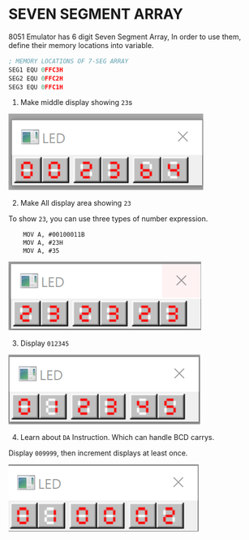 # SEVEN SEGMENT ARRAY

8051 Emulator has 6 digit Seven Segment Array, In order to use them, define their memory locations into variable.

```asm
; MEMORY LOCATIONS OF 7-SEG ARRAY
SEG1 EQU 0FFC3H
SEG2 EQU 0FFC2H
SEG3 EQU 0FFC1H
```

1. Make middle display showing `23`s

![23](./../IMAGES/PICTURES/DISPLAY_23.png)

2. Make All display area showing `23`

To show `23`, you can use three types of number expression.

```
	MOV A, #00100011B
	MOV A, #23H
	MOV A, #35
```
![232323](./../IMAGES/PICTURES/DISPLAY_232323.png)

3. Display `012345`

![012345](./../IMAGES/PICTURES/DISPLAY_012345.png)

4. Learn about `DA` Instruction. Which can handle BCD carrys. 

Display `009999`, then increment displays at least once. 

![INCREMENT](./../IMAGES/PICTURES/DISPLAY_WITH_INCREMENT.png)

